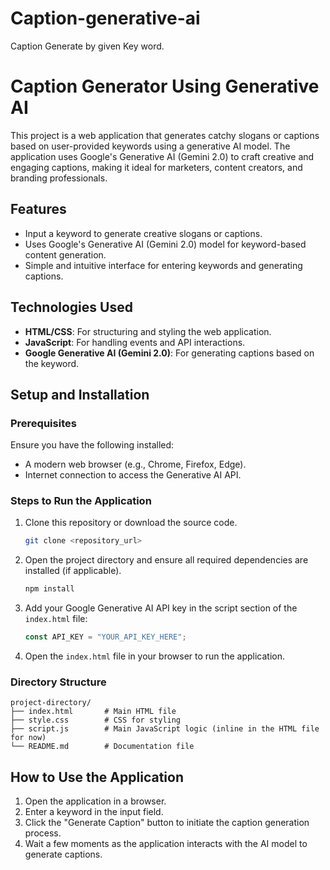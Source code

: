 # Caption-generative-ai
Caption Generate by given Key word.
# Caption Generator Using Generative AI

This project is a web application that generates catchy slogans or captions based on user-provided keywords using a generative AI model. The application uses Google's Generative AI (Gemini 2.0) to craft creative and engaging captions, making it ideal for marketers, content creators, and branding professionals.

## Features
- Input a keyword to generate creative slogans or captions.
- Uses Google's Generative AI (Gemini 2.0) model for keyword-based content generation.
- Simple and intuitive interface for entering keywords and generating captions.

## Technologies Used
- **HTML/CSS**: For structuring and styling the web application.
- **JavaScript**: For handling events and API interactions.
- **Google Generative AI (Gemini 2.0)**: For generating captions based on the keyword.

## Setup and Installation
### Prerequisites
Ensure you have the following installed:
- A modern web browser (e.g., Chrome, Firefox, Edge).
- Internet connection to access the Generative AI API.

### Steps to Run the Application
1. Clone this repository or download the source code.
   ```bash
   git clone <repository_url>
   ```
2. Open the project directory and ensure all required dependencies are installed (if applicable).
   ```bash
   npm install
   ```
3. Add your Google Generative AI API key in the script section of the `index.html` file:
   ```javascript
   const API_KEY = "YOUR_API_KEY_HERE";
   ```
4. Open the `index.html` file in your browser to run the application.

### Directory Structure
```
project-directory/
├── index.html       # Main HTML file
├── style.css        # CSS for styling
├── script.js        # Main JavaScript logic (inline in the HTML file for now)
└── README.md        # Documentation file
```

## How to Use the Application
1. Open the application in a browser.
2. Enter a keyword in the input field.
3. Click the "Generate Caption" button to initiate the caption generation process.
4. Wait a few moments as the application interacts with the AI model to generate captions.

